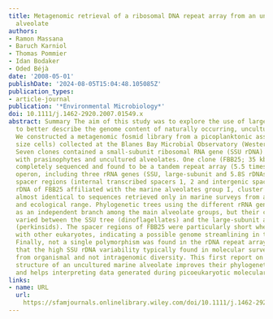 ```yaml
---
title: Metagenomic retrieval of a ribosomal DNA repeat array from an uncultured marine
  alveolate
authors:
- Ramon Massana
- Baruch Karniol
- Thomas Pommier
- Idan Bodaker
- Oded Béjà
date: '2008-05-01'
publishDate: '2024-08-05T15:04:48.105085Z'
publication_types:
- article-journal
publication: '*Environmental Microbiology*'
doi: 10.1111/j.1462-2920.2007.01549.x
abstract: Summary The aim of this study was to explore the use of large‐scale sequencing
  to better describe the genome content of naturally occurring, uncultured protists.
  We constructed a metagenomic fosmid library from a picoplanktonic assemblage (0.2–3 μm
  size cells) collected at the Blanes Bay Microbial Observatory (Western Mediterranean).
  Seven clones contained a small‐subunit ribosomal RNA gene (SSU rDNA) affiliating
  with prasinophytes and uncultured alveolates. One clone (FBB25; 35 kb in size) was
  completely sequenced and found to be a tandem repeat array (5.5 times) of the rDNA
  operon, including three rRNA genes (SSU, large‐subunit and 5.8S rDNAs) and three
  spacer regions (internal transcribed spacers 1, 2 and intergenic spacer). The SSU
  rDNA of FBB25 affiliated with the marine alveolates group I, cluster 1, and was
  almost identical to sequences retrieved only in marine surveys from a wide geographic
  and ecological range. Phylogenetic trees using the different rRNA genes showed FBB25
  as an independent branch among the main alveolate groups, but their closest affiliation
  varied between the SSU tree (dinoflagellates) and the large‐subunit and 5.8S trees
  (perkinsids). The spacer regions of FBB25 were particularly short when compared
  with other eukaryotes, indicating a possible genome streamlining in this picoeukaryote.
  Finally, not a single polymorphism was found in the rDNA repeat array, suggesting
  that the high SSU rDNA variability typically found in molecular surveys derives
  from organismal and not intragenomic diversity. This first report on the rDNA genomic
  structure of an uncultured marine alveolate improves their phylogenetic position
  and helps interpreting data generated during picoeukaryotic molecular surveys.
links:
- name: URL
  url: 
    https://sfamjournals.onlinelibrary.wiley.com/doi/10.1111/j.1462-2920.2007.01549.x
---
```

